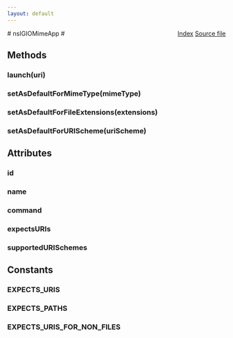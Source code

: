 ```yaml
---
layout: default
---
```

<div class='links' style='float:right'><a href="../index.html">Index</a>
<a href="http://dxr.mozilla.org/mozilla-central/source/xpcom/system/nsIGIOService.idl">Source file</a>
</div>
# nsIGIOMimeApp #

## Methods ##

### launch(uri) ###

### setAsDefaultForMimeType(mimeType) ###

### setAsDefaultForFileExtensions(extensions) ###

### setAsDefaultForURIScheme(uriScheme) ###

## Attributes ##

### id ###

### name ###

### command ###

### expectsURIs ###

### supportedURISchemes ###

## Constants ##

### EXPECTS_URIS ###

### EXPECTS_PATHS ###

### EXPECTS_URIS_FOR_NON_FILES ###
